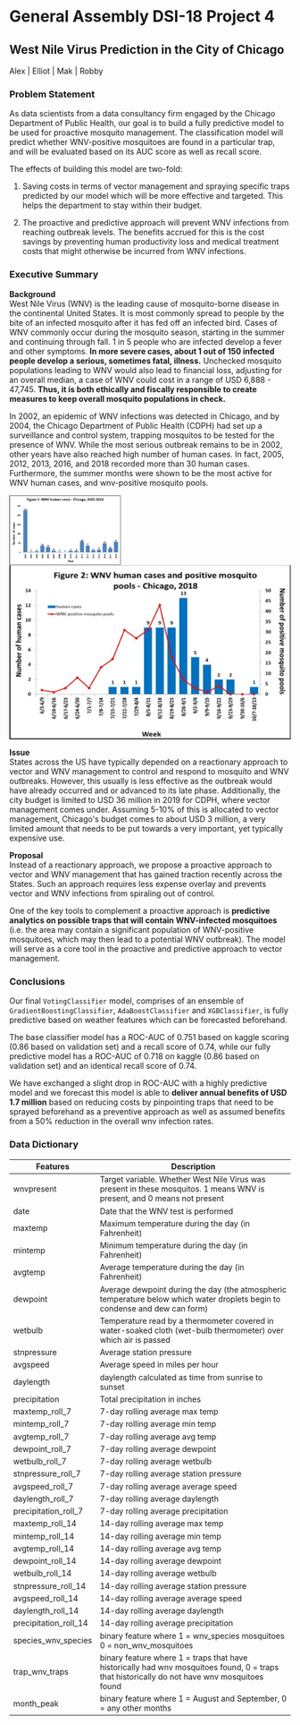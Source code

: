 # General Assembly DSI-18 Project 4

## West Nile Virus Prediction in the City of Chicago

Alex | Elliot | Mak | Robby

### Problem Statement

As data scientists from a data consultancy firm engaged by the Chicago Department of Public Health, our goal is to build a fully predictive model to be used for proactive mosquito management. The classification model will predict whether WNV-positive mosquitoes are found in a particular trap, and will be evaluated based on its AUC score as well as recall score.

The effects of building this model are two-fold:

1. Saving costs in terms of vector management and spraying specific traps predicted by our model which will be more effective and targeted. This helps the department to stay within their budget.

2. The proactive and predictive approach will prevent WNV infections from reaching outbreak levels. The benefits accrued for this is the cost savings by preventing human productivity loss and medical treatment costs that might otherwise be incurred from WNV infections.


### Executive Summary

**Background**<br>
West Nile Virus (WNV) is the leading cause of mosquito-borne disease in the continental United States. It is most commonly spread to people by the bite of an infected mosquito after it has fed off an infected bird. Cases of WNV commonly occur during the mosquito season, starting in the summer and continuing through fall. 1 in 5 people who are infected develop a fever and other symptoms. **In more severe cases, about 1 out of 150 infected people develop a serious, sometimes fatal, illness.** Unchecked mosquito populations leading to WNV would also lead to financial loss, adjusting for an overall median, a case of WNV could cost in a range of USD 6,888 - 47,745. **Thus, it is both ethically and fiscally responsible to create measures to keep overall mosquito populations in check.** <br>

In 2002, an epidemic of WNV infections was detected in Chicago, and by 2004, the Chicago Department of Public Health (CDPH) had set up a surveillance and control system, trapping mosquitos to be tested for the presence of WNV. While the most serious outbreak remains to be in 2002, other years have also reached high number of human cases. In fact, 2005, 2012, 2013, 2016, and 2018 recorded more than 30 human cases. Furthermore, the summer months were shown to be the most active for WNV human cases, and wnv-positive mosquito pools. <br>

<img src="./images/wnv_human_cases.png" width=200 align = 'center'>
<img src="./images/wnv_human_cases_and_mosquito.png" align = 'center'>

**Issue**<br>
States across the US have typically depended on a reactionary approach to vector and WNV management to control and respond to mosquito and WNV outbreaks. However, this usually is less effective as the outbreak would have already occurred and or advanced to its late phase. Additionally, the city budget is limited to USD 36 million in 2019 for CDPH, where vector management comes under. Assuming 5-10% of this is allocated to vector management, Chicago's budget comes to about USD 3 million, a very limited amount that needs to be put towards a very important, yet typically expensive use.
<br>

**Proposal**<br>
Instead of a reactionary approach, we propose a proactive approach to vector and WNV management that has gained traction recently across the States. Such an approach requires less expense overlay and prevents vector and WNV infections from spiraling out of control. 
<br>

One of the key tools to complement a proactive approach is **predictive analytics on possible traps that will contain WNV-infected mosquitoes** (i.e. the area may contain a significant population of WNV-positive mosquitoes, which may then lead to a potential WNV outbreak). The model will serve as a core tool in the proactive and predictive approach to vector management. 

### Conclusions

Our final `VotingClassifier` model, comprises of an ensemble of `GradientBoostingClassifier`, `AdaBoostClassifier` and `XGBClassifier`, is fully predictive based on weather features which can be forecasted beforehand. 
<br>

The base classifier model has a ROC-AUC of 0.751 based on kaggle scoring (0.86 based on validation set) and a recall score of 0.74, while our fully predictive model has a ROC-AUC of 0.718 on kaggle (0.86 based on validation set) and an identical recall score of 0.74. 
<br>

We have exchanged a slight drop in ROC-AUC with a highly predictive model and we forecast this model is able to **deliver annual benefits of USD 1.7 million** based on reducing costs by pinpointing traps that need to be sprayed beforehand as a preventive approach as well as assumed benefits from a 50% reduction in the overall wnv infection rates.    

### Data Dictionary

| Features                | Description                                                                                                                                  |
| ----------------------- | -------------------------------------------------------------------------------------------------------------------------------------------- |
| wnvpresent              | Target variable. Whether West Nile Virus was present in these mosquitos. 1 means WNV is present, and 0 means not present                     |
| date                    | Date that the WNV test is performed                                                                                                          |
| maxtemp                 | Maximum temperature during the day (in Fahrenheit)                                                                                           |
| mintemp                 | Minimum temperature during the day (in Fahrenheit)                                                                                           |
| avgtemp                 | Average temperature during the day (in Fahrenheit)                                                                                           |
| dewpoint                | Average dewpoint during the day (the atmospheric temperature below which water droplets begin to condense and dew can form)                  |
| wetbulb                 | Temperature read by a thermometer covered in water-soaked cloth (wet-bulb thermometer) over which air is passed                              |
| stnpressure             | Average station pressure                                                                                                                     |
| avgspeed                | Average speed in miles per hour                                                                                                              |
| daylength               | daylength calculated as time from sunrise to sunset                                                                                          |
| precipitation           | Total precipitation in inches                                                                                                                |
| maxtemp\_roll\_7        | 7-day rolling average max temp                                                                                                               |
| mintemp\_roll\_7        | 7-day rolling average min temp                                                                                                               |
| avgtemp\_roll\_7        | 7-day rolling average avg temp                                                                                                               |
| dewpoint\_roll\_7       | 7-day rolling average dewpoint                                                                                                               |
| wetbulb\_roll\_7        | 7-day rolling average wetbulb                                                                                                                |
| stnpressure\_roll\_7    | 7-day rolling average station pressure                                                                                                       |
| avgspeed\_roll\_7       | 7-day rolling average average speed                                                                                                          |
| daylength\_roll\_7      | 7-day rolling average daylength                                                                                                              |
| precipitation\_roll\_7  | 7-day rolling average precipitation                                                                                                          |
| maxtemp\_roll\_14       | 14-day rolling average max temp                                                                                                              |
| mintemp\_roll\_14       | 14-day rolling average min temp                                                                                                              |
| avgtemp\_roll\_14       | 14-day rolling average avg temp                                                                                                              |
| dewpoint\_roll\_14      | 14-day rolling average dewpoint                                                                                                              |
| wetbulb\_roll\_14       | 14-day rolling average wetbulb                                                                                                               |
| stnpressure\_roll\_14   | 14-day rolling average station pressure                                                                                                      |
| avgspeed\_roll\_14      | 14-day rolling average average speed                                                                                                         |
| daylength\_roll\_14     | 14-day rolling average daylength                                                                                                             |
| precipitation\_roll\_14 | 14-day rolling average precipitation                                                                                                         |
| species\_wnv\_species   | binary feature where 1 = wnv\_species mosquitoes 0 = non\_wnv\_mosquitoes                                                                    |
| trap\_wnv\_traps        | binary feature where 1 = traps that have historically had wnv mosquitoes found, 0 = traps that historically do not have wnv mosquitoes found |
| month\_peak             | binary feature where 1 = August and September, 0 = any other months                                                                          |


